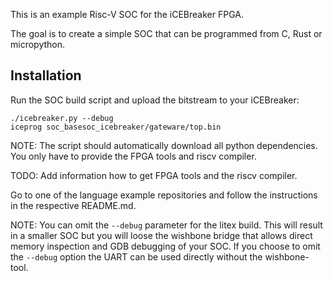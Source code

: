 This is an example Risc-V SOC for the iCEBreaker FPGA.

The goal is to create a simple SOC that can be programmed from C, Rust or micropython.

## Installation

Run the SOC build script and upload the bitstream to your iCEBreaker:
```
./icebreaker.py --debug
iceprog soc_basesoc_icebreaker/gateware/top.bin
```

NOTE: The script should automatically download all python dependencies. You only have to provide the FPGA tools and riscv compiler.

TODO: Add information how to get FPGA tools and the riscv compiler.

Go to one of the language example repositories and follow the instructions in
the respective README.md.

NOTE: You can omit the `--debug` parameter for the litex build. This will result in a smaller SOC but you will loose the wishbone bridge that allows direct memory inspection and GDB debugging of your SOC. If you choose to omit the `--debug` option the UART can be used directly without the wishbone-tool.
